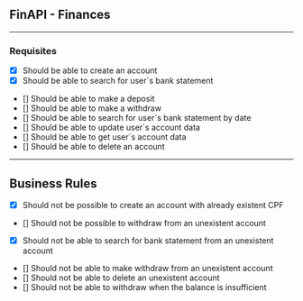 ## FinAPI - Finances

---

### Requisites
- [X] Should be able to create an account
- [X] Should be able to search for user´s bank statement
- [] Should be able to make a deposit
- [] Should be able to make a withdraw
- [] Should be able to search for user´s bank statement by date
- [] Should be able to update user´s account data
- [] Should be able to get user´s account data
- [] Should be able to delete an account


---

## Business Rules
- [X] Should not be possible to create an account with already existent CPF
- [] Should not be possible to withdraw from an unexistent account
- [X] Should not be able to search for bank statement from an unexistent account
- [] Should not be able to make withdraw from an unexistent account
- [] Should not be able to delete an unexistent account
- [] Should not be able to withdraw when the balance is insufficient




